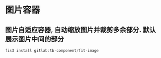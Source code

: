# 图片容器

图片自适应容器, 自动缩放图片并裁剪多余部分. 默认展示图片中间的部分
---

````jsx
fis3 install gitlab:tb-component/fit-image
````